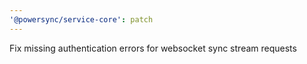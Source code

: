 ```yaml
---
'@powersync/service-core': patch
---
```


Fix missing authentication errors for websocket sync stream requests

